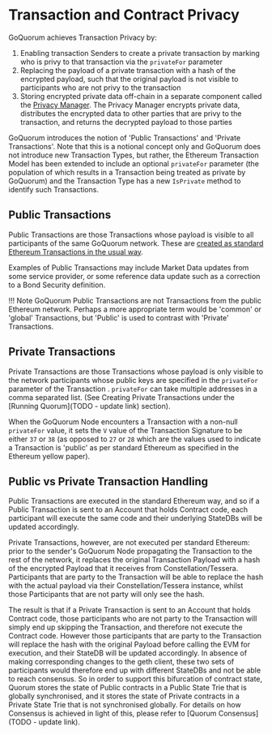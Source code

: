 # Transaction and Contract Privacy

GoQuorum achieves Transaction Privacy by:
    
 1. Enabling transaction Senders to create a private transaction by marking who is privy to that transaction via the `privateFor` parameter
 2. Replacing the payload of a private transaction with a hash of the encrypted payload, such that the original payload is not visible to participants who are not privy to the transaction
 3. Storing encrypted private data off-chain in a separate component called the [Privacy Manager](../Privacy-Manager).  The Privacy Manager encrypts private data, distributes the encrypted data to other parties that are privy to the transaction, and returns the decrypted payload to those parties 

GoQuorum introduces the notion of 'Public Transactions' and 'Private Transactions'.  Note that this is a notional concept only and GoQuorum does not introduce new Transaction Types, but rather, the Ethereum Transaction Model has been extended to include an optional `privateFor` parameter (the population of which results in a Transaction being treated as private by GoQuorum) and the Transaction Type has a new `IsPrivate` method to identify such Transactions.

## Public Transactions
Public Transactions are those Transactions whose payload is visible to all participants of the same GoQuorum network. These are [created as standard Ethereum Transactions in the usual way](https://github.com/ethereum/wiki/wiki/JavaScript-API#web3ethsendtransaction).

Examples of Public Transactions may include Market Data updates from some service provider, or some reference data update such as a correction to a Bond Security definition.

!!! Note
    GoQuorum Public Transactions are not Transactions from the public Ethereum network.  Perhaps a more appropriate term would be 'common' or 'global' Transactions, but 'Public' is used to contrast with 'Private' Transactions.

## Private Transactions
Private Transactions are those Transactions whose payload is only visible to the network participants whose public keys are specified in the `privateFor` parameter of the Transaction .  `privateFor` can take multiple addresses in a comma separated list. (See Creating Private Transactions under the [Running Quorum](TODO - update link) section).  

When the GoQuorum Node encounters a Transaction with a non-null `privateFor` value, it sets the `V` value of the Transaction Signature to be either `37` or `38` (as opposed to `27` or `28` which are the values used to indicate a Transaction is 'public' as per standard Ethereum as specified in the Ethereum yellow paper).

## Public vs Private Transaction Handling
Public Transactions are executed in the standard Ethereum way, and so if a Public Transaction is sent to an Account that holds Contract code, each participant will execute the same code and their underlying StateDBs will be updated accordingly.

Private Transactions, however, are not executed per standard Ethereum: prior to the sender's GoQuorum Node propagating the Transaction to the rest of the network, it replaces the original Transaction Payload with a hash of the encrypted Payload that it receives from Constellation/Tessera. Participants that are party to the Transaction will be able to replace the hash with the actual payload via their Constellation/Tessera instance, whilst those Participants that are not party will only see the hash. 

The result is that if a Private Transaction is sent to an Account that holds Contract code, those participants who are not party to the Transaction will simply end up skipping the Transaction, and therefore not execute the Contract code.  However those participants that are party to the Transaction will replace the hash with the original Payload before calling the EVM for execution, and their StateDB will be updated accordingly.  In absence of making corresponding changes to the geth client, these two sets of participants would therefore end up with different StateDBs and not be able to reach consensus. So in order to support this bifurcation of contract state, Quorum stores the state of Public contracts in a Public State Trie that is globally synchronised, and it stores the state of Private contracts in a Private State Trie that is not synchronised globally.  For details on how Consensus is achieved in light of this, please refer to [Quorum Consensus](TODO - update link).
